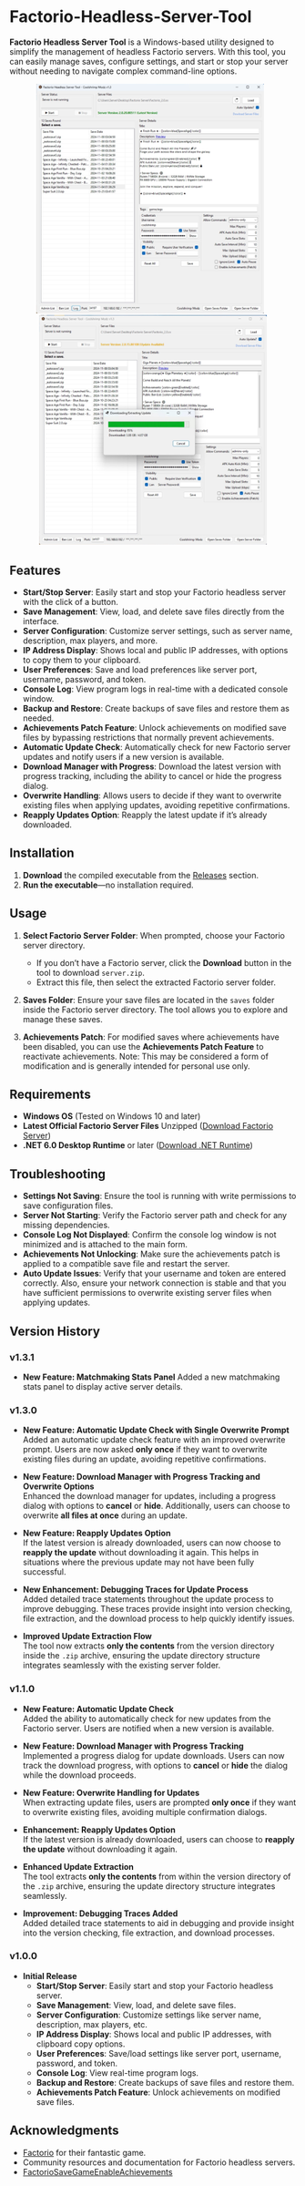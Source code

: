 # Factorio-Headless-Server-Tool

**Factorio Headless Server Tool** is a Windows-based utility designed to simplify the management of headless Factorio servers. With this tool, you can easily manage saves, configure settings, and start or stop your server without needing to navigate complex command-line options.

<p align="center">
  <img src="Screenshot.jpg" alt="Main Interface Screenshot" width="400" style="margin-right: 10px;" />
  <img src="Updater-Screenshot.jpg" alt="Updater Interface Screenshot" width="400" />
</p>

## Features


- **Start/Stop Server**: Easily start and stop your Factorio headless server with the click of a button.
- **Save Management**: View, load, and delete save files directly from the interface.
- **Server Configuration**: Customize server settings, such as server name, description, max players, and more.
- **IP Address Display**: Shows local and public IP addresses, with options to copy them to your clipboard.
- **User Preferences**: Save and load preferences like server port, username, password, and token.
- **Console Log**: View program logs in real-time with a dedicated console window.
- **Backup and Restore**: Create backups of save files and restore them as needed.
- **Achievements Patch Feature**: Unlock achievements on modified save files by bypassing restrictions that normally prevent achievements.
- **Automatic Update Check**: Automatically check for new Factorio server updates and notify users if a new version is available.
- **Download Manager with Progress**: Download the latest version with progress tracking, including the ability to cancel or hide the progress dialog.
- **Overwrite Handling**: Allows users to decide if they want to overwrite existing files when applying updates, avoiding repetitive confirmations.
- **Reapply Updates Option**: Reapply the latest update if it’s already downloaded.

## Installation

1. **Download** the compiled executable from the [Releases](https://github.com/coolshrimp/Factorio-Headless-Server-Tool/releases/) section.
2. **Run the executable**—no installation required.

## Usage

1. **Select Factorio Server Folder**: When prompted, choose your Factorio server directory.
   - If you don’t have a Factorio server, click the **Download** button in the tool to download `server.zip`.
   - Extract this file, then select the extracted Factorio server folder.
     
2. **Saves Folder**: Ensure your save files are located in the `saves` folder inside the Factorio server directory. The tool allows you to explore and manage these saves.

3. **Achievements Patch**: For modified saves where achievements have been disabled, you can use the **Achievements Patch Feature** to reactivate achievements. Note: This may be considered a form of modification and is generally intended for personal use only.

## Requirements

- **Windows OS** (Tested on Windows 10 and later)
- **Latest Official Factorio Server Files** Unzipped ([Download Factorio Server](https://www.factorio.com/download))
- **.NET 6.0 Desktop Runtime** or later ([Download .NET Runtime](https://dotnet.microsoft.com/en-us/download/dotnet/thank-you/runtime-desktop-6.0.35-windows-x64-installer))

## Troubleshooting

- **Settings Not Saving**: Ensure the tool is running with write permissions to save configuration files.
- **Server Not Starting**: Verify the Factorio server path and check for any missing dependencies.
- **Console Log Not Displayed**: Confirm the console log window is not minimized and is attached to the main form.
- **Achievements Not Unlocking**: Make sure the achievements patch is applied to a compatible save file and restart the server.
- **Auto Update Issues**: Verify that your username and token are entered correctly. Also, ensure your network connection is stable and that you have sufficient permissions to overwrite existing server files when applying updates.

## Version History

### v1.3.1
- **New Feature: Matchmaking Stats Panel**
  Added a new matchmaking stats panel to display active server details.

### v1.3.0

- **New Feature: Automatic Update Check with Single Overwrite Prompt**  
  Added an automatic update check feature with an improved overwrite prompt. Users are now asked **only once** if they want to overwrite existing files during an update, avoiding repetitive confirmations.

- **New Feature: Download Manager with Progress Tracking and Overwrite Options**  
  Enhanced the download manager for updates, including a progress dialog with options to **cancel** or **hide**. Additionally, users can choose to overwrite **all files at once** during an update.

- **New Feature: Reapply Updates Option**  
  If the latest version is already downloaded, users can now choose to **reapply the update** without downloading it again. This helps in situations where the previous update may not have been fully successful.

- **New Enhancement: Debugging Traces for Update Process**  
  Added detailed trace statements throughout the update process to improve debugging. These traces provide insight into version checking, file extraction, and the download process to help quickly identify issues.

- **Improved Update Extraction Flow**  
  The tool now extracts **only the contents** from the version directory inside the `.zip` archive, ensuring the update directory structure integrates seamlessly with the existing server folder.

### v1.1.0

- **New Feature: Automatic Update Check**  
  Added the ability to automatically check for new updates from the Factorio server. Users are notified when a new version is available.

- **New Feature: Download Manager with Progress Tracking**  
  Implemented a progress dialog for update downloads. Users can now track the download progress, with options to **cancel** or **hide** the dialog while the download proceeds.

- **New Feature: Overwrite Handling for Updates**  
  When extracting update files, users are prompted **only once** if they want to overwrite existing files, avoiding multiple confirmation dialogs.

- **Enhancement: Reapply Updates Option**  
  If the latest version is already downloaded, users can choose to **reapply the update** without downloading it again.

- **Enhanced Update Extraction**  
  The tool extracts **only the contents** from within the version directory of the `.zip` archive, ensuring the update directory structure integrates seamlessly.

- **Improvement: Debugging Traces Added**  
  Added detailed trace statements to aid in debugging and provide insight into the version checking, file extraction, and download processes.

### v1.0.0

- **Initial Release**  
  - **Start/Stop Server**: Easily start and stop your Factorio headless server.
  - **Save Management**: View, load, and delete save files.
  - **Server Configuration**: Customize settings like server name, description, max players, etc.
  - **IP Address Display**: Shows local and public IP addresses, with clipboard copy options.
  - **User Preferences**: Save/load settings like server port, username, password, and token.
  - **Console Log**: View real-time program logs.
  - **Backup and Restore**: Create backups of save files and restore them.
  - **Achievements Patch Feature**: Unlock achievements on modified save files.

## Acknowledgments

- [Factorio](https://factorio.com/) for their fantastic game.
- Community resources and documentation for Factorio headless servers.
- [FactorioSaveGameEnableAchievements](https://github.com/Rainson12/FactorioSaveGameEnableAchievements)
